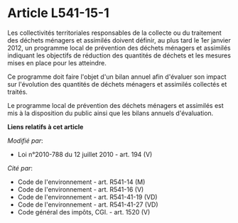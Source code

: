 # Article L541-15-1

Les collectivités territoriales responsables de la collecte ou du traitement des déchets ménagers et assimilés doivent
définir, au plus tard le 1er janvier 2012, un programme local de prévention des déchets ménagers et assimilés indiquant les
objectifs de réduction des quantités de déchets et les mesures mises en place pour les atteindre.

Ce programme doit faire l'objet d'un bilan annuel afin d'évaluer son impact sur l'évolution des quantités de déchets ménagers
et assimilés collectés et traités.

Le programme local de prévention des déchets ménagers et assimilés est mis à la disposition du public ainsi que les bilans
annuels d'évaluation.

**Liens relatifs à cet article**

_Modifié par_:

  - Loi n°2010-788 du 12 juillet 2010 - art. 194 (V)

_Cité par_:

  - Code de l'environnement - art. R541-14 (M)
  - Code de l'environnement - art. R541-16 (V)
  - Code de l'environnement - art. R541-41-19 (VD)
  - Code de l'environnement - art. R541-41-27 (VD)
  - Code général des impôts, CGI. - art. 1520 (V)
